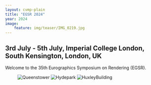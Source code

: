 ```yaml
---
layout: cvmp-plain
title: "EGSR 2024"
year: 2024
image:
    feature: img/teaser/IMG_0219.jpg
---
```

## 3rd July - 5th July, Imperial College London, South Kensington, London, UK

Welcome to the 35th Eurographics Symposium on Rendering (EGSR).

<!-- featured images -->
<figure class="top3" >
    <img class="col-xs-12 col-sm-4" src="{{site.url}}/img/2024/egsr/queenstower.jpg" alt="Queenstower">
    <img class="col-xs-12 col-sm-4" src="{{site.url}}/img/2024/egsr/hydepark.jpg" alt="Hydepark">
    <img class="col-xs-12 col-sm-4" src="{{site.url}}/img/2024/egsr/Huxley.jpg" alt="HuxleyBuilding">
</figure>
